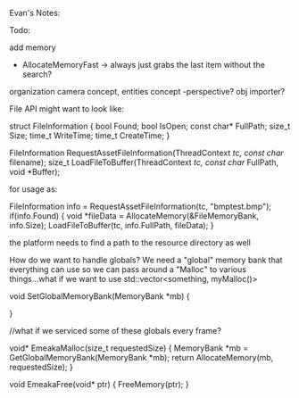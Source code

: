 




Evan's Notes:

Todo:

add memory 
- AllocateMemoryFast -> always just grabs the last item without the search?



organization
camera concept, entities concept
-perspective?
obj importer?


File API might want to look like:


struct FileInformation
{
    bool Found;
    bool IsOpen;
    const char* FullPath;
    size_t Size;
    time_t WriteTime;
    time_t CreateTime;
}

FileInformation RequestAssetFileInformation(ThreadContext *tc, const char* filename);
size_t LoadFileToBuffer(ThreadContext *tc, const char* FullPath, void *Buffer);

for usage as:

FileInformation info = RequestAssetFileInformation(tc, "bmptest.bmp");
if(info.Found)
{
    void *fileData = AllocateMemory(&FileMemoryBank, info.Size);
    LoadFileToBuffer(tc, info.FullPath, fileData);
}

the platform needs to find a path to the resource directory as well

How do we want to handle globals? We need a "global" memory bank that everything can use so we can pass around a "Malloc" to various things...what if we want to use std::vector<something, myMalloc()>

void SetGlobalMemoryBank(MemoryBank *mb)
{

}

//what if we serviced some of these globals every frame?

void* EmeakaMalloc(size_t requestedSize)
{
    MemoryBank *mb = GetGlobalMemoryBank(MemoryBank *mb);
    return AllocateMemory(mb, requestedSize);
}

void EmeakaFree(void* ptr)
{
    FreeMemory(ptr);
}

